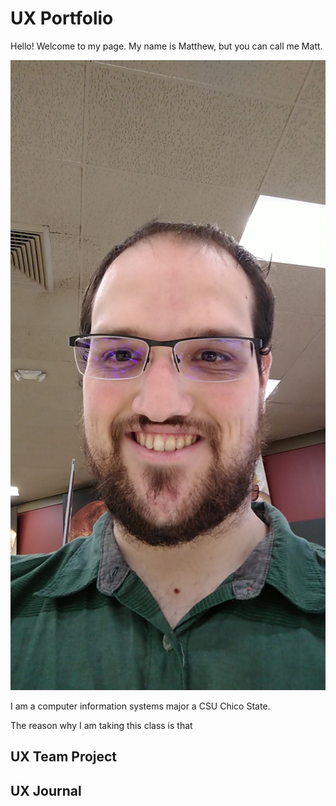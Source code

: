 # UX Portfolio
Hello! Welcome to my page.
My name is Matthew, but you can call me Matt.

<img src="/assets/12326.jpeg" style="height:80%;">

I am a computer information systems major a CSU Chico State. 

The reason why I am taking this class is that 

## UX Team Project


## UX Journal

